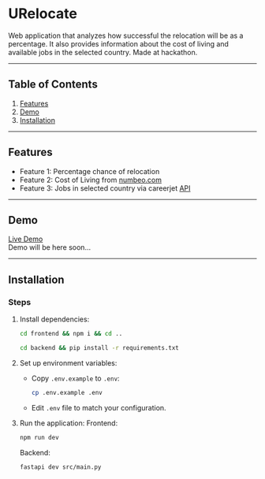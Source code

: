 # URelocate

Web application that analyzes how successful the relocation will be as a percentage.
It also provides information about the cost of living and available jobs in the selected country.
Made at hackathon.

---

## **Table of Contents**

1. [Features](#features)
2. [Demo](#demo)
3. [Installation](#installation)

---

## **Features**

- Feature 1: Percentage chance of relocation
- Feature 2: Cost of Living from [numbeo.com](https://numbeo.com)
- Feature 3: Jobs in selected country via careerjet [API](https://www.careerjet.gl/docs/api/careerjet)

---

## **Demo**

[Live Demo](https://example.com)  
Demo will be here soon...

---

## **Installation**

### Steps

1. Install dependencies:

   ```bash
   cd frontend && npm i && cd ..
   ```

   ```bash
   cd backend && pip install -r requirements.txt
   ```

2. Set up environment variables:

   - Copy `.env.example` to `.env`:

     ```bash
     cp .env.example .env
     ```

   - Edit `.env` file to match your configuration.

3. Run the application:
   Frontend:

   ```bash
   npm run dev
   ```

   Backend:

   ```bash
   fastapi dev src/main.py
   ```
